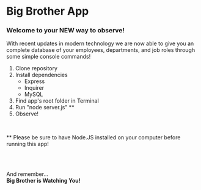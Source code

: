 # Big Brother App

### Welcome to your NEW way to observe!

With recent updates in modern technology we are now able to give you an complete
database of your employees, departments, and job roles through some simple console
commands!

1. Clone repository
2. Install dependencies
    - Express
    - Inquirer
    - MySQL
3. Find app's root folder in Terminal
4. Run "node server.js" **
5. Observe!

<br/>

** Please be sure to have Node.JS installed on your computer before running this app!

<br/><br/>

And remember...</br>
<b>Big Brother is Watching You!</b>